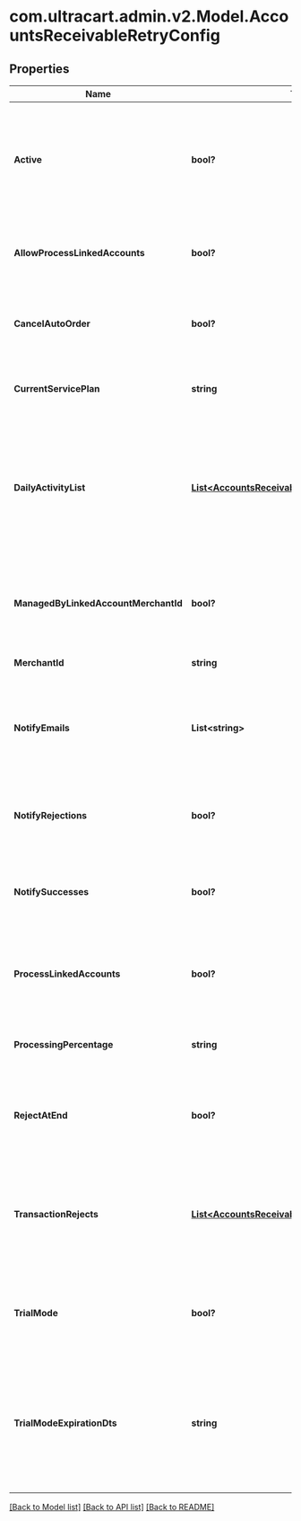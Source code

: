 # com.ultracart.admin.v2.Model.AccountsReceivableRetryConfig
## Properties

Name | Type | Description | Notes
------------ | ------------- | ------------- | -------------
**Active** | **bool?** | True if the retry should run daily.  False puts the retry service into an inactive state for this merchant. | [optional] 
**AllowProcessLinkedAccounts** | **bool?** | True if this account has linked accounts that it can process. | [optional] 
**CancelAutoOrder** | **bool?** | If true also cancel the auto order if the order is rejected at the end | [optional] 
**CurrentServicePlan** | **string** | The current service plan that the account is on. | [optional] 
**DailyActivityList** | [**List&lt;AccountsReceivableRetryDayActivity&gt;**](AccountsReceivableRetryDayActivity.md) | A list of days and what actions should take place on those days after an order reaches accounts receivable | [optional] 
**ManagedByLinkedAccountMerchantId** | **bool?** | If not null, this account is managed by the specified parent merchant id. | [optional] 
**MerchantId** | **string** | UltraCart merchant ID | [optional] 
**NotifyEmails** | **List&lt;string&gt;** | A list of email addresses to receive summary notifications from the retry service. | [optional] 
**NotifyRejections** | **bool?** | If true, email addresses are notified of rejections. | [optional] 
**NotifySuccesses** | **bool?** | If true, email addresses are notified of successful charges. | [optional] 
**ProcessLinkedAccounts** | **bool?** | If true, all linked accounts are also processed using the same rules. | [optional] 
**ProcessingPercentage** | **string** | The percentage rate charged for the service. | [optional] 
**RejectAtEnd** | **bool?** | If true, the order is rejected the day after the last configured activity day | [optional] 
**TransactionRejects** | [**List&lt;AccountsReceivableRetryTransactionReject&gt;**](AccountsReceivableRetryTransactionReject.md) | Array of key/value pairs that when found in the response cause the rejection of the transaction. | [optional] 
**TrialMode** | **bool?** | True if the account is currently in trial mode.  Set to false to exit trial mode. | [optional] 
**TrialModeExpirationDts** | **string** | The date when trial mode expires.  If this date is reached without exiting trial mode, the service will de-activate. | [optional] 


[[Back to Model list]](../README.md#documentation-for-models) [[Back to API list]](../README.md#documentation-for-api-endpoints) [[Back to README]](../README.md)

